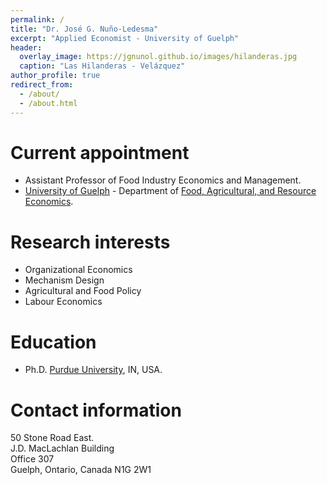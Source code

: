 ```yaml
---
permalink: /
title: "Dr. José G. Nuño-Ledesma"
excerpt: "Applied Economist - University of Guelph"
header:
  overlay_image: https://jgnunol.github.io/images/hilanderas.jpg
  caption: "Las Hilanderas - Velázquez"
author_profile: true
redirect_from: 
  - /about/
  - /about.html
---
```


Current appointment
======
* Assistant Professor of Food Industry Economics and Management. 
* [University of Guelph](https://www.uoguelph.ca/) - Department of [Food, Agricultural, and Resource Economics](https://www.uoguelph.ca/fare/).

Research interests
======
* Organizational Economics
* Mechanism Design
* Agricultural and Food Policy
* Labour Economics


Education
======
* Ph.D. [Purdue University](https://www.purdue.edu/), IN, USA.
 
Contact information
======
50 Stone Road East.<br/>
J.D. MacLachlan Building<br/>
Office 307<br/>
Guelph, Ontario, Canada N1G 2W1

